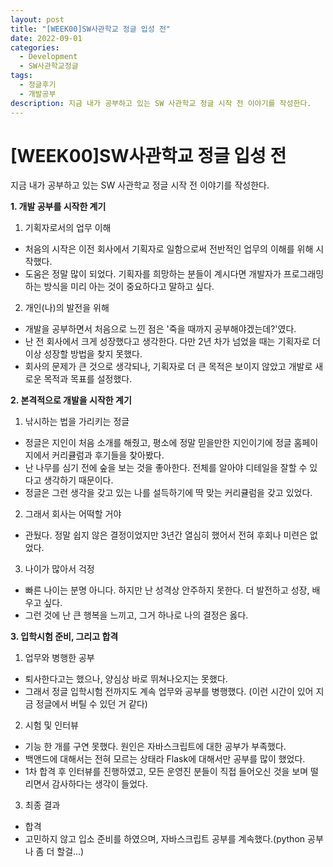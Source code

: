 ```yaml
---
layout: post
title: "[WEEK00]SW사관학교 정글 입성 전"
date: 2022-09-01
categories:
  - Development
  - SW사관학교정글
tags:
  - 정글후기
  - 개발공부
description: 지금 내가 공부하고 있는 SW 사관학교 정글 시작 전 이야기를 작성한다.
---
```


# [WEEK00]SW사관학교 정글 입성 전

지금 내가 공부하고 있는 SW 사관학교 정글 시작 전 이야기를 작성한다.

**1. 개발 공부를 시작한 계기**

1) 기획자로서의 업무 이해

- 처음의 시작은 이전 회사에서 기획자로 일함으로써 전반적인 업무의 이해를 위해 시작했다.
- 도움은 정말 많이 되었다. 기획자를 희망하는 분들이 계시다면 개발자가 프로그래밍하는 방식을 미리 아는 것이 중요하다고 말하고 싶다.

2) 개인(나)의 발전을 위해

- 개발을 공부하면서 처음으로 느낀 점은 '죽을 때까지 공부해야겠는데?'였다.
- 난 전 회사에서 크게 성장했다고 생각한다. 다만 2년 차가 넘었을 때는 기획자로 더 이상 성장할 방법을 찾지 못했다.
- 회사의 문제가 큰 것으로 생각되나, 기획자로 더 큰 목적은 보이지 않았고 개발로 새로운 목적과 목표를 설정했다.

**2. 본격적으로 개발을 시작한 계기**

1) 낚시하는 법을 가리키는 정글

- 정글은 지인이 처음 소개를 해줬고, 평소에 정말 믿을만한 지인이기에 정글 홈페이지에서 커리큘럼과 후기들을 찾아봤다.
- 난 나무를 심기 전에 숲을 보는 것을 좋아한다. 전체를 알아야 디테일을 잘할 수 있다고 생각하기 때문이다.
- 정글은 그런 생각을 갖고 있는 나를 설득하기에 딱 맞는 커리큘럼을 갖고 있었다.

2) 그래서 회사는 어떡할 거야

- 관뒀다. 정말 쉽지 않은 결정이었지만 3년간 열심히 했어서 전혀 후회나 미련은 없었다.

3) 나이가 많아서 걱정

- 빠른 나이는 분명 아니다. 하지만 난 성격상 안주하지 못한다. 더 발전하고 성장, 배우고 싶다.
- 그런 것에 난 큰 행복을 느끼고, 그거 하나로 나의 결정은 옳다.

**3. 입학시험 준비, 그리고 합격**

1) 업무와 병행한 공부

- 퇴사한다고는 했으나, 양심상 바로 뛰쳐나오지는 못했다.
- 그래서 정글 입학시험 전까지도 계속 업무와 공부를 병행했다. (이런 시간이 있어 지금 정글에서 버틸 수 있던 거 같다)

2) 시험 및 인터뷰

- 기능 한 개를 구연 못했다. 원인은 자바스크립트에 대한 공부가 부족했다.
- 백앤드에 대해서는 전혀 모르는 상태라 Flask에 대해서만 공부를 많이 했었다.
- 1차 합격 후 인터뷰를 진행하였고, 모든 운영진 분들이 직접 들어오신 것을 보며 떨리면서 감사하다는 생각이 들었다.

3) 최종 결과

- 합격
- 고민하지 않고 입소 준비를 하였으며, 자바스크립트 공부를 계속했다.(python 공부나 좀 더 할걸...)